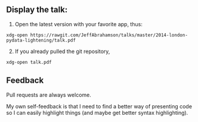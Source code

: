 ## Display the talk:

1. Open the latest version with your favorite app, thus:
```
xdg-open https://rawgit.com/JeffAbrahamson/talks/master/2014-london-pydata-lightening/talk.pdf
```

2. If you already pulled the git repository,
```
xdg-open talk.pdf
```

## Feedback

Pull requests are always welcome.

My own self-feedback is that I need to find a better way of presenting
code so I can easily highlight things (and maybe get better syntax
highlighting).
